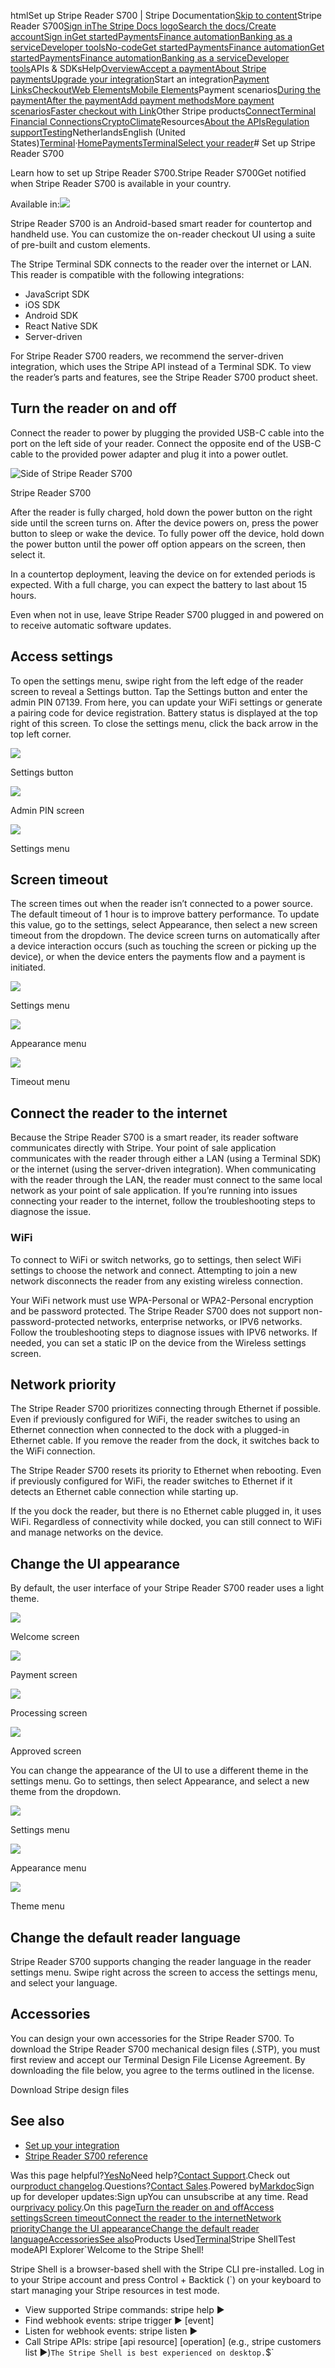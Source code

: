 htmlSet up Stripe Reader S700 | Stripe Documentation[Skip to content](#main-content)Stripe Reader S700[Sign in](https://dashboard.stripe.com/login?redirect=https%3A%2F%2Fdocs.stripe.com%2Fterminal%2Fpayments%2Fsetup-reader%2Fstripe-reader-s700)[The Stripe Docs logo](/)[Search the docs/](#)[Create account](https://dashboard.stripe.com/register)[Sign in](https://dashboard.stripe.com/login?redirect=https%3A%2F%2Fdocs.stripe.com%2Fterminal%2Fpayments%2Fsetup-reader%2Fstripe-reader-s700)[Get started](/get-started)[Payments](/payments)[Finance automation](/finance-automation)[Banking as a service](/financial-services)[Developer tools](/development)[No-code](/no-code)[Get started](/get-started)[Payments](/payments)[Finance automation](/finance-automation)[](#)[Get started](/get-started)[Payments](/payments)[Finance automation](/finance-automation)[Banking as a service](/financial-services)[Developer tools](/development)[](#)APIs & SDKsHelp[Overview](/docs/payments)[Accept a payment](#)[About Stripe payments](#)[Upgrade your integration](/docs/payments/upgrades)Start an integration[Payment Links](#)[Checkout](#)[Web Elements](#)[Mobile Elements](#)Payment scenarios[During the payment](#)[After the payment](#)[Add payment methods](#)[More payment scenarios](#)[Faster checkout with Link](#)Other Stripe products[Connect](#)[Terminal](#)
[Financial Connections](#)[Crypto](#)[Climate](#)Resources[About the APIs](#)[Regulation support](#)[Testing](/docs/testing)NetherlandsEnglish (United States)[](#)[](#)[Terminal](/terminal)·[Home](/docs)[Payments](/docs/payments)[Terminal](/docs/terminal)[Select your reader](/docs/terminal/payments/setup-reader)# Set up Stripe Reader S700

Learn how to set up Stripe Reader S700.Stripe Reader S700Get notified when Stripe Reader S700 is available in your country.

Available in:![](https://b.stripecdn.com/docs-statics-srv/assets/S700-3D.041eca5dfd580cdc451a41020b4dd45a.png)

Stripe Reader S700 is an Android-based smart reader for countertop and handheld use. You can customize the on-reader checkout UI using a suite of pre-built and custom elements.

The Stripe Terminal SDK connects to the reader over the internet or LAN. This reader is compatible with the following integrations:

- JavaScript SDK
- iOS SDK
- Android SDK
- React Native SDK
- Server-driven

For Stripe Reader S700 readers, we recommend the server-driven integration, which uses the Stripe API instead of a Terminal SDK. To view the reader’s parts and features, see the Stripe Reader S700 product sheet.

## Turn the reader on and off

Connect the reader to power by plugging the provided USB-C cable into the port on the left side of your reader. Connect the opposite end of the USB-C cable to the provided power adapter and plug it into a power outlet.

![Side of Stripe Reader S700](https://b.stripecdn.com/docs-statics-srv/assets/s700-side-view.66affe17a0aeac5999a561f44d67bfbc.png)

Stripe Reader S700

After the reader is fully charged, hold down the power button on the right side until the screen turns on. After the device powers on, press the power button to sleep or wake the device. To fully power off the device, hold down the power button until the power off option appears on the screen, then select it.

In a countertop deployment, leaving the device on for extended periods is expected. With a full charge, you can expect the battery to last about 15 hours.

Even when not in use, leave Stripe Reader S700 plugged in and powered on to receive automatic software updates.

## Access settings

To open the settings menu, swipe right from the left edge of the reader screen to reveal a Settings button. Tap the Settings button and enter the admin PIN 07139. From here, you can update your WiFi settings or generate a pairing code for device registration. Battery status is displayed at the top right of this screen. To close the settings menu, click the back arrow in the top left corner.

![](https://b.stripecdn.com/docs-statics-srv/assets/s700-settings-button.6f47bb2572f4ac12b13286dde247ad88.png)

Settings button

![](https://b.stripecdn.com/docs-statics-srv/assets/s700-admin-pin-screen.37e0ae6a621abb2c506db9ae762c8e91.png)

Admin PIN screen

![](https://b.stripecdn.com/docs-statics-srv/assets/s700-settings-menu.e03e2092089fa18470a353da3fdad707.png)

Settings menu

## Screen timeout

The screen times out when the reader isn’t connected to a power source. The default timeout of 1 hour is to improve battery performance. To update this value, go to the settings, select Appearance, then select a new screen timeout from the dropdown. The device screen turns on automatically after a device interaction occurs (such as touching the screen or picking up the device), or when the device enters the payments flow and a payment is initiated.

![](https://b.stripecdn.com/docs-statics-srv/assets/s700-settings-menu.e03e2092089fa18470a353da3fdad707.png)

Settings menu

![](https://b.stripecdn.com/docs-statics-srv/assets/s700-appearance-menu.b83b814d09f1344e1407174e969def1c.png)

Appearance menu

![](https://b.stripecdn.com/docs-statics-srv/assets/s700-settings-timeout.4fa38fc09ee1092d47eb737d46155a15.png)

Timeout menu

## Connect the reader to the internet

Because the Stripe Reader S700 is a smart reader, its reader software communicates directly with Stripe. Your point of sale application communicates with the reader through either a LAN (using a Terminal SDK) or the internet (using the server-driven integration). When communicating with the reader through the LAN, the reader must connect to the same local network as your point of sale application. If you’re running into issues connecting your reader to the internet, follow the troubleshooting steps to diagnose the issue.

### WiFi

To connect to WiFi or switch networks, go to settings, then select WiFi settings to choose the network and connect. Attempting to join a new network disconnects the reader from any existing wireless connection.

Your WiFi network must use WPA-Personal or WPA2-Personal encryption and be password protected. The Stripe Reader S700 does not support non-password-protected networks, enterprise networks, or IPV6 networks. Follow the troubleshooting steps to diagnose issues with IPV6 networks. If needed, you can set a static IP on the device from the Wireless settings screen.

## Network priority

The Stripe Reader S700 prioritizes connecting through Ethernet if possible. Even if previously configured for WiFi, the reader switches to using an Ethernet connection when connected to the dock with a plugged-in Ethernet cable. If you remove the reader from the dock, it switches back to the WiFi connection.

The Stripe Reader S700 resets its priority to Ethernet when rebooting. Even if previously configured for WiFi, the reader switches to Ethernet if it detects an Ethernet cable connection while starting up.

If the you dock the reader, but there is no Ethernet cable plugged in, it uses WiFi. Regardless of connectivity while docked, you can still connect to WiFi and manage networks on the device.

## Change the UI appearance

By default, the user interface of your Stripe Reader S700 reader uses a light theme.

![](https://b.stripecdn.com/docs-statics-srv/assets/s700-welcome-screen.903f1751a4041eefd1840d9a5d2f110f.png)

Welcome screen

![](https://b.stripecdn.com/docs-statics-srv/assets/s700-payment-screen.4dd5fc4be4c989e6af7bd1b2a635ba5d.png)

Payment screen

![](https://b.stripecdn.com/docs-statics-srv/assets/s700-processing-screen.f99410ddc0d26e095ffdda92e953e7ac.png)

Processing screen

![](https://b.stripecdn.com/docs-statics-srv/assets/s700-approved-screen.ae53ca99ba84aefbf2cb1aacf9ef1a2e.png)

Approved screen

You can change the appearance of the UI to use a different theme in the settings menu. Go to settings, then select Appearance, and select a new theme from the dropdown.

![](https://b.stripecdn.com/docs-statics-srv/assets/s700-settings-menu.e03e2092089fa18470a353da3fdad707.png)

Settings menu

![](https://b.stripecdn.com/docs-statics-srv/assets/s700-appearance-menu.b83b814d09f1344e1407174e969def1c.png)

Appearance menu

![](https://b.stripecdn.com/docs-statics-srv/assets/s700-settings-theme.b07df3b6d20482df8790ecb9e19e8893.png)

Theme menu

## Change the default reader language

Stripe Reader S700 supports changing the reader language in the reader settings menu. Swipe right across the screen to access the settings menu, and select your language.

## Accessories

You can design your own accessories for the Stripe Reader S700. To download the Stripe Reader S700 mechanical design files (.STP), you must first review and accept our Terminal Design File License Agreement. By downloading the file below, you agree to the terms outlined in the license.

Download Stripe design files

## See also

- [Set up your integration](/terminal/payments/setup-integration)
- [Stripe Reader S700 reference](/terminal/readers/stripe-reader-s700)

Was this page helpful?[Yes](#)[No](#)Need help?[Contact Support](https://support.stripe.com/).Check out our[product changelog](https://stripe.com/blog/changelog).Questions?[Contact Sales](https://stripe.com/contact/sales).Powered by[Markdoc](https://markdoc.dev)Sign up for developer updates:Sign upYou can unsubscribe at any time. Read our[privacy policy](https://stripe.com/privacy).On this page[Turn the reader on and off](#turn-the-reader-on-and-off)[Access settings](#settings)[Screen timeout](#screen-timeout)[Connect the reader to the internet](#connect-the-reader-to-the-internet)[Network priority](#network-priority)[Change the UI appearance](#change-the-ui-appearance)[Change the default reader language](#change-the-default-reader-language)[Accessories](#accessories)[See also](#see-also)Products Used[Terminal](/terminal)Stripe ShellTest modeAPI Explorer[](https://stripe.com/docs/stripe-cli#install)`Welcome to the Stripe Shell!

Stripe Shell is a browser-based shell with the Stripe CLI pre-installed. Log in to your
Stripe account and press Control + Backtick (`) on your keyboard to start managing your Stripe
resources in test mode.

- View supported Stripe commands: stripe help ▶️
- Find webhook events: stripe trigger ▶️ [event]
- Listen for webhook events: stripe listen ▶
- Call Stripe APIs: stripe [api resource] [operation] (e.g., stripe customers list ▶️)`The Stripe Shell is best experienced on desktop.`$`